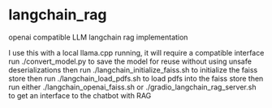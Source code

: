 # langchain_rag


openai compatible LLM langchain rag implementation 

I use this with a local llama.cpp running, it will require a compatible interface
run ./convert_model.py to save the model for reuse without using unsafe deserializations 
then run ./langchain_initialize_faiss.sh to initialize the faiss store
then run ./langchain_load_pdfs.sh to load pdfs into the faiss store
then run either ./langchain_openai_faiss.sh or ./gradio_langchain_rag_server.sh to get an interface to the chatbot with RAG